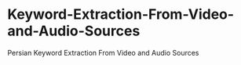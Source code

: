 # Keyword-Extraction-From-Video-and-Audio-Sources
Persian Keyword Extraction From Video and Audio Sources
